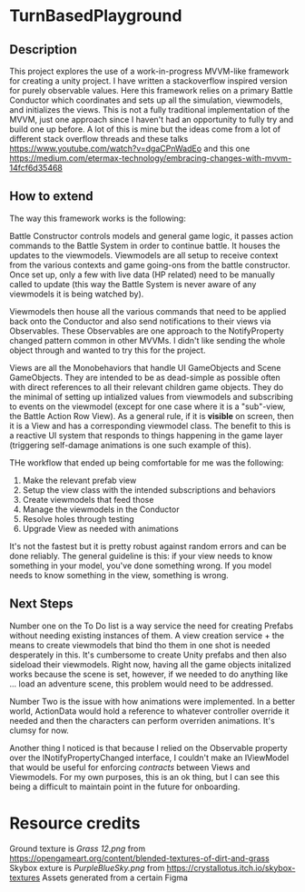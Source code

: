 # TurnBasedPlayground

## Description

This project explores the use of a work-in-progress MVVM-like framework for creating a unity project. I have written a stackoverflow inspired version for purely observable values. Here this framework relies on a primary Battle Conductor which coordinates and sets up all the simulation, viewmodels, and initializes the views. This is not a fully traditional implementation of the MVVM, just one approach since I haven't had an opportunity to fully try and build one up before. A lot of this is mine but the ideas come from a lot of different stack overflow threads and these talks https://www.youtube.com/watch?v=dgaCPnWadEo and this one https://medium.com/etermax-technology/embracing-changes-with-mvvm-14fcf6d35468

## How to extend

The way this framework works is the following:

Battle Constructor controls models and general game logic, it passes action commands to the Battle System in order to continue battle. It houses the updates to the viewmodels.
Viewmodels are all setup to receive context from the various contexts and game going-ons from the battle constructor. Once set up, only a few with live data (HP related) need to be manually called to update (this way the Battle System is never aware of any viewmodels it is being watched by). 

Viewmodels then house all the various commands that need to be applied back onto the Conductor and also send notifications to their views via Observables. These Observables are one approach to the NotifyProperty changed pattern common in other MVVMs. I didn't like sending the whole object through and wanted to try this for the project. 

Views are all the Monobehaviors that handle UI GameObjects and Scene GameObjects. They are intended to be as dead-simple as possible often with direct references to all their relevant children game objects. They do the minimal of setting up intialized values from viewmodels and subscribing to events on the viewmodel (except for one case where it is a "sub"-view, the Battle Action Row View). As a general rule, if it is **visible** on screen, then it is a View and has a corresponding viewmodel class. The benefit to this is a reactive UI system that responds to things happening in the game layer (triggering self-damage animations is one such example of this).

THe workflow that ended up being comfortable for me was the following:
1. Make the relevant prefab view
2. Setup the view class with the intended subscriptions and behaviors
3. Create viewmodels that feed those
4. Manage the viewmodels in the Conductor
5. Resolve holes through testing
6. Upgrade View as needed with animations

It's not the fastest but it is pretty robust against random errors and can be done reliably. The general guideline is this: if your view needs to know something in your model, you've done something wrong. If you model needs to know something in the view, something is wrong. 

## Next Steps

Number one on the To Do list is a way service the need for creating Prefabs without needing existing instances of them. A view creation service + the means to create viewmodels that bind tho them in one shot is needed desperately in this. It's cumbersome to create Unity prefabs and then also sideload their viewmodels. Right now, having all the game objects initalized works because the scene is set, however, if we needed to do anything like ... load an adventure scene, this problem would need to be addressed.

Number Two is the issue with how animations were implemented. In a better world, ActionData would hold a reference to whatever controller override it needed and then the characters can perform overriden animations. It's clumsy for now.

Another thing I noticed is that because I relied on the Observable property over the INotifyPropertyChanged interface, I couldn't make an IViewModel that would be useful for enforcing *contracts* between Views and Viewmodels. For my own purposes, this is an ok thing, but I can see this being a difficult to maintain point in the future for onboarding.


# Resource credits

Ground texture is *Grass 12.png* from https://opengameart.org/content/blended-textures-of-dirt-and-grass
Skybox exture is *PurpleBlueSky.png* from https://crystallotus.itch.io/skybox-textures
Assets generated from a certain Figma